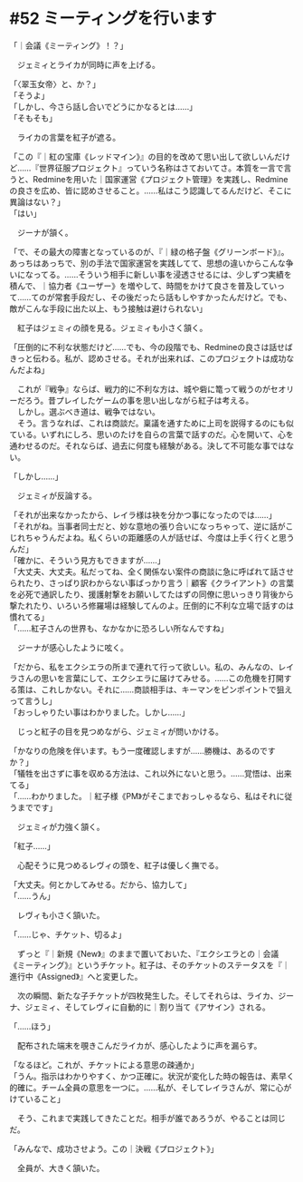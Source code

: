 # #52 ミーティングを行います

「｜会議《ミーティング》！？」

　ジェミィとライカが同時に声を上げる。

「〈翠玉女帝〉と、か？」  
「そうよ」  
「しかし、今さら話し合いでどうにかなるとは……」  
「そもそも」

　ライカの言葉を紅子が遮る。

「この『｜紅の宝庫《レッドマイン》』の目的を改めて思い出して欲しいんだけど……『世界征服プロジェクト』っていう名称はさておいてさ。本質を一言で言うと、Redmineを用いた｜国家運営《プロジェクト管理》を実践し、Redmineの良さを広め、皆に認めさせること。……私はこう認識してるんだけど、そこに異論はない？」  
「はい」

　ジーナが頷く。

「で、その最大の障害となっているのが、『｜緑の格子盤《グリーンボード》』。あっちはあっちで、別の手法で国家運営を実践してて、思想の違いからこんな争いになってる。……そういう相手に新しい事を浸透させるには、少しずつ実績を積んで、｜協力者《ユーザー》を増やして、時間をかけて良さを普及していって……てのが常套手段だし、その後だったら話もしやすかったんだけど。でも、敵がこんな手段に出た以上、もう接触は避けられない」

　紅子はジェミィの顔を見る。ジェミィも小さく頷く。

「圧倒的に不利な状態だけど……でも、今の段階でも、Redmineの良さは話せばきっと伝わる。私が、認めさせる。それが出来れば、このプロジェクトは成功なんだよね」

　これが『戦争』ならば、戦力的に不利な方は、城や砦に篭って戦うのがセオリーだろう。昔プレイしたゲームの事を思い出しながら紅子は考える。  
　しかし。選ぶべき道は、戦争ではない。  
　そう。言うなれば、これは商談だ。稟議を通すために上司を説得するのにも似ている。いずれにしろ、思いのたけを自らの言葉で話すのだ。心を開いて、心を通わせるのだ。それならば、過去に何度も経験がある。決して不可能な事ではない。

「しかし……」

　ジェミィが反論する。

「それが出来なかったから、レイラ様は袂を分かつ事になったのでは……」  
「それがね。当事者同士だと、妙な意地の張り合いになっちゃって、逆に話がこじれちゃうんだよね。私くらいの距離感の人が話せば、今度は上手く行くと思うんだ」  
「確かに、そういう見方もできますが……」  
「大丈夫、大丈夫。私だってね、全く関係ない案件の商談に急に呼ばれて話させられたり、さっぱり訳わからない事ばっかり言う｜顧客《クライアント》の言葉を必死で通訳したり、援護射撃をお願いしてたはずの同僚に思いっきり背後から撃たれたり、いろいろ修羅場は経験してんのよ。圧倒的に不利な立場で話すのは慣れてる」  
「……紅子さんの世界も、なかなかに恐ろしい所なんですね」

　ジーナが感心したように呟く。

「だから、私をエクシエラの所まで連れて行って欲しい。私の、みんなの、レイラさんの思いを言葉にして、エクシエラに届けてみせる。……この危機を打開する策は、これしかない。それに……商談相手は、キーマンをピンポイントで狙えって言うし」  
「おっしゃりたい事はわかりました。しかし……」

　じっと紅子の目を見つめながら、ジェミィが問いかける。

「かなりの危険を伴います。もう一度確認しますが……勝機は、あるのですか？」  
「犠牲を出さずに事を収める方法は、これ以外にないと思う。……覚悟は、出来てる」  
「……わかりました。｜紅子様《PM》がそこまでおっしゃるなら、私はそれに従うまでです」

　ジェミィが力強く頷く。

「紅子……」

　心配そうに見つめるレヴィの頭を、紅子は優しく撫でる。

「大丈夫。何とかしてみせる。だから、協力して」  
「……うん」

　レヴィも小さく頷いた。

「……じゃ、チケット、切るよ」

　ずっと『｜新規《New》』のままで置いておいた、『エクシエラとの｜会議《ミーティング》』というチケット。紅子は、そのチケットのステータスを『｜進行中《Assigned》』へと変更した。

　次の瞬間、新たな子チケットが四枚発生した。そしてそれらは、ライカ、ジーナ、ジェミィ、そしてレヴィに自動的に｜割り当て《アサイン》される。

「……ほう」

　配布された端末を覗きこんだライカが、感心したように声を漏らす。

「なるほど。これが、チケットによる意思の疎通か」  
「うん。指示はわかりやすく、かつ正確に。状況が変化した時の報告は、素早く的確に。チーム全員の意思を一つに。……私が、そしてレイラさんが、常に心がけていること」

　そう、これまで実践してきたことだ。相手が誰であろうが、やることは同じだ。

「みんなで、成功させよう。この｜決戦《プロジェクト》」

　全員が、大きく頷いた。
